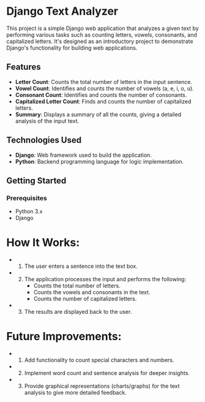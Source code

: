 # Django Text Analyzer

This project is a simple Django web application that analyzes a given text by performing various tasks such as counting letters, vowels, consonants, and capitalized letters. It's designed as an introductory project to demonstrate Django's functionality for building web applications.

## Features
- **Letter Count**: Counts the total number of letters in the input sentence.
- **Vowel Count**: Identifies and counts the number of vowels (a, e, i, o, u).
- **Consonant Count**: Identifies and counts the number of consonants.
- **Capitalized Letter Count**: Finds and counts the number of capitalized letters.
- **Summary**: Displays a summary of all the counts, giving a detailed analysis of the input text.

## Technologies Used
- **Django**: Web framework used to build the application.
- **Python**: Backend programming language for logic implementation.

## Getting Started

### Prerequisites
- Python 3.x
- Django



# How It Works:
- 1. The user enters a sentence into the text box.
- 2. The application processes the input and performs the following:
     - Counts the total number of letters.
     - Counts the vowels and consonants in the text.
     - Counts the number of capitalized letters.
- 3. The results are displayed back to the user.


# Future Improvements:
- 1. Add functionality to count special characters and numbers.
- 2. Implement word count and sentence analysis for deeper insights.
- 3. Provide graphical representations (charts/graphs) for the text analysis to give more detailed feedback.
